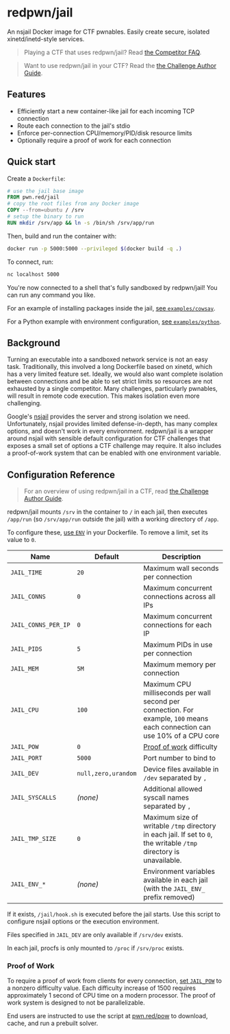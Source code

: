 # redpwn/jail
An nsjail Docker image for CTF pwnables. Easily create secure, isolated xinetd/inetd-style services.

> Playing a CTF that uses redpwn/jail? Read [the Competitor FAQ](docs/competitors.md).

> Want to use redpwn/jail in your CTF? Read the [the Challenge Author Guide](docs/challenge-authors.md).

## Features
- Efficiently start a new container-like jail for each incoming TCP connection
- Route each connection to the jail's stdio
- Enforce per-connection CPU/memory/PID/disk resource limits
- Optionally require a proof of work for each connection

## Quick start
Create a `Dockerfile`:
```dockerfile
# use the jail base image
FROM pwn.red/jail
# copy the root files from any Docker image
COPY --from=ubuntu / /srv
# setup the binary to run
RUN mkdir /srv/app && ln -s /bin/sh /srv/app/run
```

Then, build and run the container with:
```sh
docker run -p 5000:5000 --privileged $(docker build -q .)
```

To connect, run:
```sh
nc localhost 5000
```

You're now connected to a shell that's fully sandboxed by redpwn/jail! You can run any command you like.

For an example of installing packages inside the jail, [see `examples/cowsay`](examples/cowsay/Dockerfile).

For a Python example with environment configuration, [see `examples/python`](examples/python/Dockerfile).

## Background
Turning an executable into a sandboxed network service is not an easy task. Traditionally, this involved a long Dockerfile based on xinetd, which has a very limited feature set. Ideally, we would also want complete isolation between connections and be able to set strict limits so resources are not exhausted by a single competitor. Many challenges, particularly pwnables, will result in remote code execution. This makes isolation even more challenging.

Google's [nsjail](https://github.com/google/nsjail) provides the server and strong isolation we need. Unfortunately, nsjail provides limited defense-in-depth, has many complex options, and doesn't work in every environment. redpwn/jail is a wrapper around nsjail with sensible default configuration for CTF challenges that exposes a small set of options a CTF challenge may require. It also includes a proof-of-work system that can be enabled with one environment variable.

## Configuration Reference
> For an overview of using redpwn/jail in a CTF, read [the Challenge Author Guide](docs/challenge-authors.md).

redpwn/jail mounts `/srv` in the container to `/` in each jail, then executes `/app/run` (so `/srv/app/run` outside the jail) with a working directory of `/app`.

To configure these, [use `ENV`](https://docs.docker.com/engine/reference/builder/#env) in your Dockerfile. To remove a limit, set its value to `0`.

| Name                | Default             | Description                                                                                                                 |
| ------------------- | ------------------- | --------------------------------------------------------------------------------------------------------------------------- |
| `JAIL_TIME`         | `20`                | Maximum wall seconds per connection                                                                                         |
| `JAIL_CONNS`        | `0`                 | Maximum concurrent connections across all IPs                                                                               |
| `JAIL_CONNS_PER_IP` | `0`                 | Maximum concurrent connections for each IP                                                                                  |
| `JAIL_PIDS`         | `5`                 | Maximum PIDs in use per connection                                                                                          |
| `JAIL_MEM`          | `5M`                | Maximum memory per connection                                                                                               |
| `JAIL_CPU`          | `100`               | Maximum CPU milliseconds per wall second per connection. For example, `100` means each connection can use 10% of a CPU core |
| `JAIL_POW`          | `0`                 | [Proof of work](#proof-of-work) difficulty                                                                                  |
| `JAIL_PORT`         | `5000`              | Port number to bind to                                                                                                      |
| `JAIL_DEV`          | `null,zero,urandom` | Device files available in `/dev` separated by `,`                                                                           |
| `JAIL_SYSCALLS`     | _(none)_            | Additional allowed syscall names separated by `,`                                                                           |
| `JAIL_TMP_SIZE`     | `0`                 | Maximum size of writable `/tmp` directory in each jail. If set to `0`, the writable `/tmp` directory is unavailable.        |
| `JAIL_ENV_*`        | _(none)_            | Environment variables available in each jail (with the `JAIL_ENV_` prefix removed)                                          |

If it exists, `/jail/hook.sh` is executed before the jail starts. Use this script to configure nsjail options or the execution environment.

Files specified in `JAIL_DEV` are only available if `/srv/dev` exists.

In each jail, procfs is only mounted to `/proc` if `/srv/proc` exists.

### Proof of Work
To require a proof of work from clients for every connection, [set `JAIL_POW`](#configuration-reference) to a nonzero difficulty value. Each difficulty increase of 1500 requires approximately 1 second of CPU time on a modern processor. The proof of work system is designed to not be parallelizable.

End users are instructed to use the script at [pwn.red/pow](https://pwn.red/pow) to download, cache, and run a prebuilt solver.
